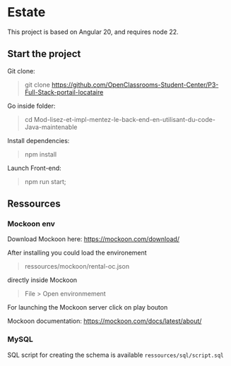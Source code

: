 # Estate

This project is based on Angular 20, and requires node 22.

## Start the project

Git clone:

> git clone https://github.com/OpenClassrooms-Student-Center/P3-Full-Stack-portail-locataire

Go inside folder:

> cd Mod-lisez-et-impl-mentez-le-back-end-en-utilisant-du-code-Java-maintenable

Install dependencies:

> npm install

Launch Front-end:

> npm run start;


## Ressources

### Mockoon env

Download Mockoon here: https://mockoon.com/download/

After installing you could load the environement

> ressources/mockoon/rental-oc.json

directly inside Mockoon 

> File > Open environmement

For launching the Mockoon server click on play bouton

Mockoon documentation: https://mockoon.com/docs/latest/about/

### MySQL

SQL script for creating the schema is available `ressources/sql/script.sql`
